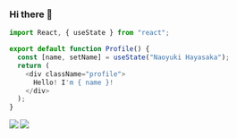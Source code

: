 ### Hi there 👋

```javascript
import React, { useState } from "react";

export default function Profile() {
  const [name, setName] = useState("Naoyuki Hayasaka");
  return (
    <div className="profile">
      Hello! I'm { name }!
    </div>
  );
}

```

<!-- [![Anurag's GitHub stats](https://github-readme-stats.vercel.app/api?username=Naoyuki-Hayasaka&hide=issues,stars&theme=algolia&count_private=true&&show_icons=true)](https://github.com/anuraghazra/github-readme-stats)

[![Top Langs](https://github-readme-stats.vercel.app/api/top-langs/?username=Naoyuki-Hayasaka&theme=tokyonight)](https://github.com/anuraghazra/github-readme-stats)
 -->
 
<!-- <div style="display:flex; justify-content:center; align-items:start">
  <img src="https://github-readme-stats.vercel.app/api?username=Naoyuki-Hayasaka&hide=issues,stars&theme=tokyonight&count_private=true&&show_icons=true" />
  <img src="https://github-readme-stats.vercel.app/api/top-langs/?username=Naoyuki-Hayasaka&theme=tokyonight" />
<div> -->
  
<a href="https://github.com/anuraghazra/github-readme-stats">
  <img align="left" src="https://github-readme-stats.vercel.app/api?username=Naoyuki-Hayasaka&hide=issues,stars&theme=tokyonight&count_private=true&show_icons=true" />
</a>
<a href="https://github.com/anuraghazra/github-readme-stats">
  <img align="left" src="https://github-readme-stats.vercel.app/api/top-langs/?username=Naoyuki-Hayasaka&theme=tokyonight" />
</a>
